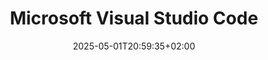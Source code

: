 ---
date: '2025-05-01T20:59:35+02:00'
title: 'Microsoft Visual Studio Code'
description: 'Lightweight, flexible editor for coding, debugging, and extensions.'
layout: software
content: Test content
tags: ["markdown", "syntax", "code", "gist"]
categories: ["ide", "development", "productivity"]
---